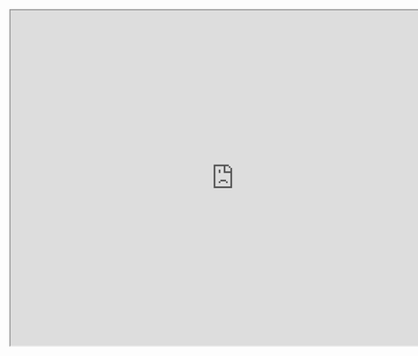 <iframe src="https://public.tableau.com/app/profile/sari.saldi/viz/KingCountyHouseSales_16932770524510/KingCountyHouseSales" width="800" height="600"></iframe>
